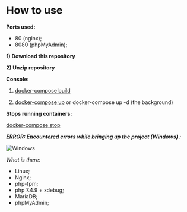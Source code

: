# How to use

**Ports used:**
- 80 (nginx);
- 8080 (phpMyAdmin);

**1) Download this repository**

**2) Unzip repository**

**Console:**

1) [docker-compose build](https://docs.docker.com/compose/reference/build/ "What is docker-compose build")

2) [docker-compose up](https://docs.docker.com/compose/reference/up/ "What is docker-compose up") or docker-compose  up -d (the background)

**Stops running containers:**

[docker-compose stop](https://docs.docker.com/compose/reference/stop/ "What is docker-compose stop")

***ERROR: Encountered errors while bringing up the project (Windows) :***

![Windows](https://i.ibb.co/SdS70pT/Screenshot-20200819-210118.png)

*What is there:* 

- Linux;
- Nginx;
- php-fpm;
- php 7.4.9 + xdebug;
- MariaDB;
- phpMyAdmin;
